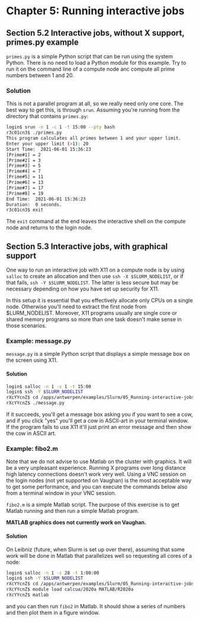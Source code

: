# Chapter 5: Running interactive jobs

## Section 5.2 Interactive jobs, without X support, primes.py example

``primes.py`` is a simple Python script that can be run using the system Python.
There is no need to load a Python module for this example. Try to run it on the
command line of a compute node anc compute all prime numbers between 1 and 20.

### Solution

This is not a parallel program at all, so we really need only one core. The best
way to get this, is through ``srun``. Assuming you're running from the directory
that contains ``primes.py``:

``` bash
login$ srun -n 1 -c 1 -t 15:00 --pty bash
r3c01cn3$ ./primes.py
This program calculates all primes between 1 and your upper limit.
Enter your upper limit (>1): 20
Start Time:  2021-06-01 15:36:23
[Prime#1] = 2
[Prime#2] = 3
[Prime#3] = 5
[Prime#4] = 7
[Prime#5] = 11
[Prime#6] = 13
[Prime#7] = 17
[Prime#8] = 19
End Time:  2021-06-01 15:36:23
Duration:  0 seconds.
r3c01cn3$ exit
```

The ``exit`` command at the end leaves the interactive shell on the compute node
and returns to the login node.

## Section 5.3 Interactive jobs, with graphical support

One way to run an interactive job with X11 on a compute node is by using ``salloc``
to create an allocation and then use ``ssh -X $SLURM_NODELIST``, or if that fails,
``ssh -Y $SLURM_NODELIST``. The latter is less secure but may be necessary depending
on how you have set up security for X11.

In this setup it is essential that you effectively allocate only CPUs on a single node.
Otherwise you'll need to extract the first node from $LURM_NODELIST. Moreover, X11
programs usually are single core or shared memory programs so more than one task doesn't
make sense in those scenarios.


### Example: message.py

``message.py`` is a simple Python script that displays a simple message box on the
screen using X11.

#### Solution

``` bash
login$ salloc -n 1 -c 1 -t 15:00
login$ ssh -Y $SLURM_NODELIST
rXcYYcnZ$ cd /apps/antwerpen/examples/Slurm/05_Running-interactive-jobs
rXcYYcnZ$ ./message.py
```
If it succeeds, you'll get a message box asking you if you want to see a cow, and
if you click "yes" you'll get a cow in ASCII-art in your terminal window. If the
program fails to use X11 it'll just print an error message and then show the cow
in ASCII art.


### Example: fibo2.m

Note that we do not advise to use Matlab on the cluster with graphics. It will be a
very unpleasant experience. Running X programs over long distance high latency connections
doesn't work very well. Using a VNC session on the login nodes (not yet supported on
Vaughan) is the most acceptable way to get some performance, and you can execute the
commands below also from a terminal window in your VNC session.

``fibo2.m`` is a simple Matlab script. The purpose of this exercise is to get Matlab
running and then run a simple Matlab program.

**MATLAB graphics does not currently work on Vaughan.**

#### Solution

On Leibniz (future, when Slurm is set up over there), assuming that some work will be
done in Matlab that parallelizes well so requesting all cores of a node:

``` bash
login$ salloc -n 1 -c 28 -t 1:00:00
login$ ssh -Y $SLURM_NODELIST
rXcYYcnZ$ cd /apps/antwerpen/examples/Slurm/05_Running-interactive-jobs
rXcYYcnZ$ module load calcua/2020a MATLAB/R2020a
rXcYYcnZ$ matlab
```
and you can then run ``fibo2`` in Matlab. It should show a series of numbers and then
plot them in a figure window.

